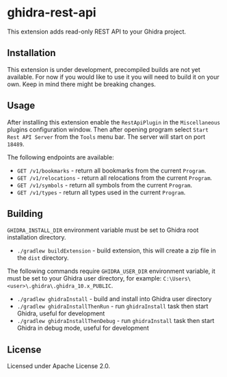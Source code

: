 ghidra-rest-api
===============

This extension adds read-only REST API to your Ghidra project.

## Installation

This extension is under development, precompiled builds are not yet available.
For now if you would like to use it you will need to build it on your own.
Keep in mind there might be breaking changes.

## Usage

After installing this extension enable the `RestApiPlugin` in the `Miscellaneous` plugins configuration window.
Then after opening program select `Start Rest API Server` from the `Tools` menu bar. The server will start on port `18489`.

The following endpoints are available:

- `GET /v1/bookmarks` - return all bookmarks from the current `Program`.
- `GET /v1/relocations` - return all relocations from the current `Program`.
- `GET /v1/symbols` - return all symbols from the current `Program`.
- `GET /v1/types` - return all types used in the current `Program`.

## Building

`GHIDRA_INSTALL_DIR` environment variable must be set to Ghidra root installation directory.

- `./gradlew buildExtension` - build extension, this will create a zip file in the `dist` directory.

The following commands require `GHIDRA_USER_DIR` environment variable, it must be set to your Ghidra user
directory, for example: `C:\Users\<user>\.ghidra\.ghidra_10.x_PUBLIC`.

- `./gradlew ghidraInstall` - build and install into Ghidra user directory
- `./gradlew ghidraInstallThenRun` - run `ghidraInstall` task then start Ghidra, useful for development
- `./gradlew ghidraInstallThenDebug` - run `ghidraInstall` task then start Ghidra in debug mode, useful for development

## License

Licensed under Apache License 2.0.
